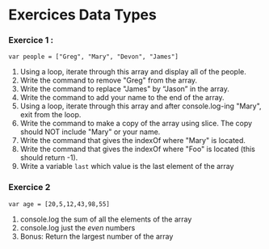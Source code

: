 <!---Tags=["array"]--->

# Exercices Data Types

### Exercice 1 : 

`var people = ["Greg", "Mary", "Devon", "James"]`
1. Using a loop, iterate through this array and display all of the people.
2. Write the command to remove "Greg" from the array.
3. Write the command to replace "James" by “Jason” in the array.
4. Write the command to add your name to the end of the array.
5. Using a loop, iterate through this array and after console.log-ing "Mary", exit from the loop.
6. Write the command to make a copy of the array using slice. The copy should NOT include "Mary" or your name.
7. 	Write the command that gives the indexOf where "Mary" is located.
8. Write the command that gives the indexOf where "Foo" is located (this should return -1).
9. 	Write a variable `last` which value is the last element of the array 

### Exercice 2
`var age = [20,5,12,43,98,55]`
1. console.log the sum of all the elements of the array
2. console.log just the *even* numbers
3. Bonus: Return the largest number of the array


